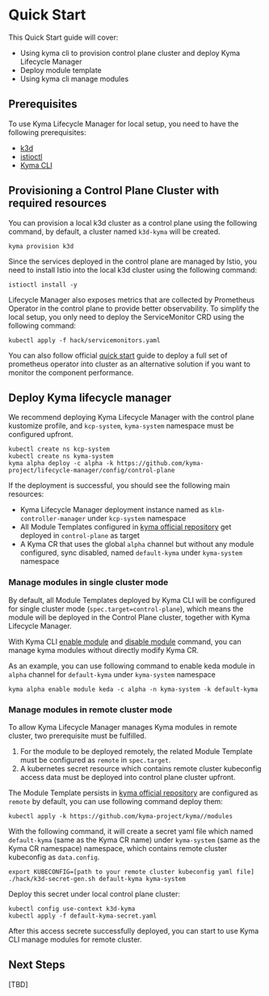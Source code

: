 # Quick Start

This Quick Start guide will cover:

- Using kyma cli to provision control plane cluster and deploy Kyma Lifecycle Manager
- Deploy module template
- Using kyma cli manage modules

## Prerequisites
To use Kyma Lifecycle Manager for local setup, you need to have the following prerequisites:

- [k3d](https://k3d.io/)
- [istioctl](https://istio.io/latest/docs/setup/install/istioctl/)
- [Kyma CLI](https://kyma-project.io/docs/kyma/latest/04-operation-guides/operations/01-install-kyma-CLI)

## Provisioning a Control Plane Cluster with required resources

You can provision a local k3d cluster as a control plane using the following command, by default, a cluster named `k3d-kyma` will be created. 
```
kyma provision k3d
```
Since the services deployed in the control plane are managed by Istio, you need to install Istio into the local k3d cluster using the following command:
```
istioctl install -y
```
Lifecycle Manager also exposes metrics that are collected by Prometheus Operator in the control plane to provide better observability. To simplify the local setup, you only need to deploy the ServiceMonitor CRD using the following command:
```
kubectl apply -f hack/servicemonitors.yaml
```
You can also follow official [quick start](https://prometheus-operator.dev/docs/prologue/quick-start/) guide to deploy a full set of prometheus operator into cluster as an alternative solution if you want to monitor the component performance.

## Deploy Kyma lifecycle manager
We recommend deploying Kyma Lifecycle Manager with the control plane kustomize profile, and `kcp-system`, `kyma-system` namespace must be configured upfront.
```
kubectl create ns kcp-system
kubectl create ns kyma-system
kyma alpha deploy -c alpha -k https://github.com/kyma-project/lifecycle-manager/config/control-plane
```

If the deployment is successful, you should see the following main resources:

- Kyma Lifecycle Manager deployment instance named as `klm-controller-manager` under `kcp-system` namespace
- All Module Templates configured in [kyma official repository](https://github.com/kyma-project/kyma/tree/main/modules) get deployed in `control-plane` as target
- A Kyma CR that uses the global `alpha` channel but without any module configured, sync disabled, named `default-kyma` under `kyma-system` namespace

### Manage modules in single cluster mode
By default, all Module Templates deployed by Kyma CLI will be configured for single cluster mode (`spec.target=control-plane`), which means the module will be deployed in the Control Plane cluster, together with Kyma Lifecycle Manager.

With Kyma CLI [enable module](https://github.com/kyma-project/cli/blob/main/docs/gen-docs/kyma_alpha_enable.md) and [disable module](https://github.com/kyma-project/cli/blob/main/docs/gen-docs/kyma_alpha_disable.md) command, you can manage kyma modules without directly modify Kyma CR.

As an example, you can use following command to enable keda module in `alpha` channel for `default-kyma` under `kyma-system` namespace
```
kyma alpha enable module keda -c alpha -n kyma-system -k default-kyma
```
### Manage modules in remote cluster mode
To allow Kyma Lifecycle Manager manages Kyma modules in remote cluster, two prerequisite must be fulfilled.

1. For the module to be deployed remotely, the related Module Template must be configured as `remote` in `spec.target`.
2. A kubernetes secret resource which contains remote cluster kubeconfig access data must be deployed into control plane cluster upfront.

The Module Template persists in [kyma official repository](https://github.com/kyma-project/kyma/tree/main/modules) are configured as `remote` by default, you can use following command deploy them:
```
kubectl apply -k https://github.com/kyma-project/kyma//modules
```

With the following command, it will create a secret yaml file which named `default-kyma` (same as the Kyma CR name) under `kyma-system` (same as the Kyma CR namespace) namespace, which contains remote cluster kubeconfig as `data.config`.
```
export KUBECONFIG=[path to your remote cluster kubeconfig yaml file]
./hack/k3d-secret-gen.sh default-kyma kyma-system
```
Deploy this secret under local control plane cluster:
```
kubectl config use-context k3d-kyma 
kubectl apply -f default-kyma-secret.yaml
```

After this access secrete successfully deployed, you can start to use Kyma CLI manage modules for remote cluster.

## Next Steps
[TBD]
